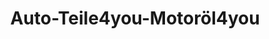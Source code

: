 ---
title: "Auto-Teile4you-Motoröl4you"
url: /parndorf/auto-teile4you-motoroel4you/
shop: Autoteile
---